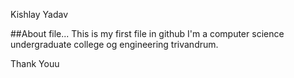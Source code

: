 Kishlay Yadav

##About file...
This is my first file in github
I'm a computer science undergraduate college og engineering trivandrum.

Thank Youu
